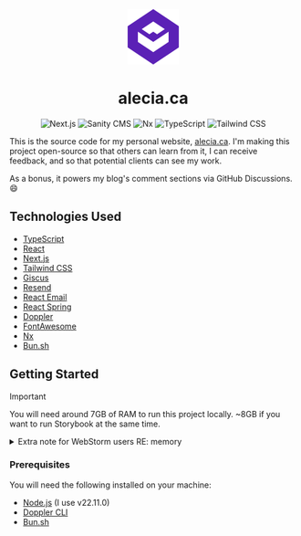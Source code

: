 <p align="center">
  <img src="/docs/images/av_logo.png" title="Alecia Vogel" />
</p>
  
<h1 align="center">alecia.ca</h1>
<p align="center">
  <img src="https://img.shields.io/badge/next.js-black?style=for-the-badge&logo=nextdotjs&logoColor=white" title="Next.js" />
  <img src="https://img.shields.io/badge/sanity-%23F03E2F?style=for-the-badge&logo=sanity&logoColor=white" title="Sanity CMS" />
  <img src="https://img.shields.io/badge/nx-%23143055?style=for-the-badge&logo=nx&logoColor=white" title="Nx" />
  <img src="https://img.shields.io/badge/typescript-%23007ACC.svg?style=for-the-badge&logo=typescript&logoColor=white" title="TypeScript" />
  <img src="https://img.shields.io/badge/tailwindcss-%2306B6D4?style=for-the-badge&logo=tailwindcss&logoColor=white" title="Tailwind CSS" />
  
</p>


This is the source code for my personal website, [alecia.ca](https://alecia.ca). I'm making this project open-source
so that others can learn from it, I can receive feedback, and so that potential clients can see my work.

As a bonus, it powers my blog's comment sections via GitHub Discussions. 😄

## Technologies Used

- [TypeScript](https://www.typescriptlang.org/)
- [React](https://reactjs.org/)
- [Next.js](https://nextjs.org/)
- [Tailwind CSS](https://tailwindcss.com/)
- [Giscus](https://giscus.app)
- [Resend](https://resend.com)
- [React Email](https://react.email)
- [React Spring](https://react-spring.dev)
- [Doppler](https://doppler.com)
- [FontAwesome](https://fontawesome.com)
- [Nx](https://nx.dev)
- [Bun.sh](https://bun.sh)

## Getting Started

> [!IMPORTANT]
> You will need around 7GB of RAM to run this project locally. ~8GB if you want to run Storybook at the same time.

<details>
  <summary>Extra note for WebStorm users RE: memory</summary>

  YMMV, but you will likely need to 
  [increase WebStorm's memory heap](https://www.jetbrains.com/help/webstorm/how-to-improve-product-performance.html#ws_improve_performance_increase_memory_heap_via_ide) 
  to 4096MiB. The default of 2048MiB was not enough *for me* to run this project.
  Sowwy 🥺👉👈
</details>

### Prerequisites

You will need the following installed on your machine:
- [Node.js](https://nodejs.org/en/) (I use v22.11.0)
- [Doppler CLI](https://docs.doppler.com/docs/install-cli)
- [Bun.sh](https://bun.sh/docs/installation)
